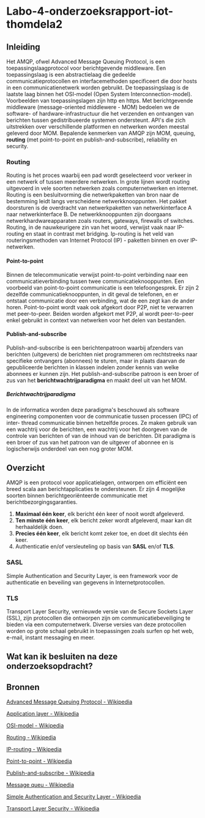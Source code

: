 # Labo-4-onderzoeksrapport-iot-thomdela2
## Inleiding
Het AMQP, ofwel Advanced Message Queuing Protocol, is een toepassingslaagprotocol voor berichtgevende middleware. 
Een toepassingslaag is een abstractielaag die gedeelde communicatieprotocollen en interfacemethoden specificeert die door hosts in een communicatienetwerk worden gebruikt.
De toepassingslaag is de laatste laag binnen het OSI-model (Open System Interconnection-model).
Voorbeelden van toepassingslagen zijn http en https.
Met berichtgevende middleware (message-oriented middlewere - MOM) bedoelen we de software- of hardware-infrastructuur die het verzenden en ontvangen van berichten tussen gedistribueerde systemen ondersteunt.
API's die zich uitstrekken over verschillende platformen en netwerken worden meestal geleverd door MOM.
Bepalende kenmerken van AMQP zijn MOM, queuing, **routing** (met point-to-point en publish-and-subscribe), reliability en security.
### Routing
Routing is het proces waarbij een pad wordt geselecteerd voor verkeer in een netwerk of tussen meerdere netwerken.
In grote lijnen wordt routing uitgevoerd in vele soorten netwerken zoals computernetwerken en internet.
Routing is een besluitvorming die netwerkpaketten van bron naar de bestemming leidt langs verscheidene netwerkknooppunten. Het pakket doorsturen is de overdracht van netwerkpaketten van netwerkinterface A naar netwerkinterface B. De netwerkknooppunten zijn doorgaans netwerkhardwareapparaten zoals routers, gateways, firewalls of switches.
Routing, in de nauwkeurigere zin van het woord, verwijst vaak naar IP-routing en staat in contrast met bridging.
Ip-routing is het veld van routeringsmethoden van Internet Protocol (IP) - paketten binnen en over IP-netwerken.
#### Point-to-point
Binnen de telecommunicatie verwijst point-to-point verbinding naar een communicatieverbinding tussen twee communicatieknooppunten. 
Een voorbeeld van point-to-point communicatie is een telefoongesprek. Er zijn 2 dezelfde communicatieknooppunten, in dit geval de telefonen, en er ontstaat communicatie door een verbinding, wat de een zegt kan de ander horen. Point-to-point wordt vaak ook afgekort door P2P, niet te verwarren met peer-to-peer. Beiden worden afgekort met P2P, al wordt peer-to-peer enkel gebruikt in context van netwerken voor het delen van bestanden.
#### Publish-and-subscribe
Publish-and-subscribe is een berichtenpatroon waarbij afzenders van berichten (uitgevers) de berichten niet programmeren om rechtstreeks naar specifieke ontvangers (abonnees) te sturen, maar in plaats daarvan de gepubliceerde berichten in klassen indelen zonder kennis van welke abonnees er kunnen zijn.
Het publish-and-subscribe patroon is een broer of zus van het **berichtwachtrijparadigma** en maakt deel uit van het MOM.
##### Berichtwachtrijparadigma
In de informatica worden deze paradigma's beschouwd als software engineering componenten voor de communicatie tussen processen (IPC) of inter- thread communicatie binnen hetzelfde proces.
Ze maken gebruik van een wachtrij voor de berichten, een wachtrij voor het doorgeven van de controle van berichten of van de inhoud van de berichten.
Dit paradigma is een broer of zus van het patroon van de uitgever of abonnee en is logischerwijs onderdeel van een nog groter MOM.
## Overzicht
AMQP is een protocol voor applicatielagen, ontworpen om efficiënt een breed scala aan berichtapplicaties te ondersteunen. Er zijn 4 mogelijke soorten binnen berichtgeoriënteerde communicatie met berichtbezorgingsgaranties.
1. **Maximaal één keer**, elk bericht één keer of nooit wordt afgeleverd.
2. **Ten minste één keer**, elk bericht zeker wordt afgeleverd, maar kan dit herhaaldelijk doen.
3. **Precies één keer**, elk bericht komt zeker toe, en doet dit slechts één keer.
4. Authenticatie en/of versleuteling op basis van **SASL** en/of **TLS**.
### SASL
Simple Authentication and Security Layer, is een framework voor de authenticatie en beveiling van gegevens in Internetprotocollen. 
### TLS
Transport Layer Security, vernieuwde versie van de Secure Sockets Layer (SSL), zijn protocollen die ontworpen zijn om communicatiebeveiliging te bieden via een computernetwerk.
Diverse versies van deze protocollen worden op grote schaal gebruikt in toepassingen zoals surfen op het web, e-mail, instant messaging en meer.
## Wat kan ik besluiten na deze onderzoeksopdracht?

## Bronnen
[Advanced Message Queuing Protocol - Wikipedia](https://en.wikipedia.org/wiki/Advanced_Message_Queuing_Protocol "Wikipedia - Advanced Message Queuing Protocol")

[Application layer - Wikipedia](https://en.wikipedia.org/wiki/Application_layer "Wikipedia - Application layer")

[OSI-model - Wikipedia](https://en.wikipedia.org/wiki/OSI_model "Wikipedia - OSI-model")

[Routing - Wikipedia](https://en.wikipedia.org/wiki/Routing "Wikipedia - Routing")

[IP-routing - Wikipedia](https://en.wikipedia.org/wiki/IP_routing "Wikipedia - IP-routing")

[Point-to-point - Wikipedia](https://en.wikipedia.org/wiki/Point-to-point_(telecommunications) "Wikipedia - Point-to-point")

[Publish-and-subscribe - Wikipedia](https://en.wikipedia.org/wiki/Publish%E2%80%93subscribe_pattern "Wikipedia - Publish-and-subscribe")

[Message queu - Wikipedia](https://en.wikipedia.org/wiki/Message_queue "Wikipedia - Message queu")

[Simple Authentication and Security Layer - Wikipedia](https://en.wikipedia.org/wiki/Simple_Authentication_and_Security_Layer "Wikipedia - Simple Authentication and Security Layer")

[Transport Layer Security - Wikipedia](https://en.wikipedia.org/wiki/Transport_Layer_Security "Wikipedia - Transport Layer Security")